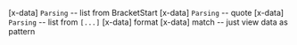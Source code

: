 [x-data] `Parsing` -- list from BracketStart
[x-data] `Parsing` -- quote
[x-data] `Parsing` -- list from `[...]`
[x-data] format
[x-data] match -- just view data as pattern
